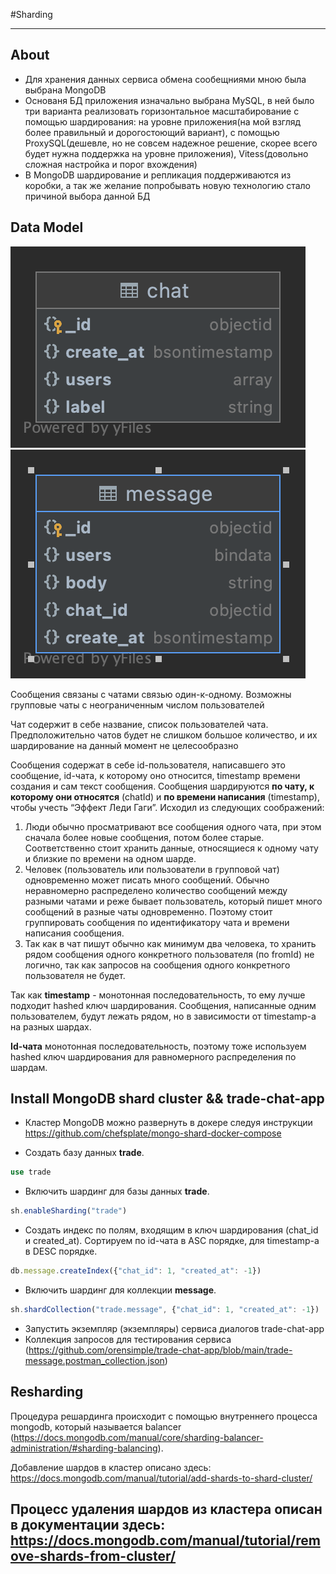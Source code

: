#Sharding

---

## About

- Для хранения данных сервиса обмена сообещниями мною была выбрана MongoDB
- Основаня БД приложения изначально выбрана MySQL, в ней было три варианта реализовать горизонтальное масштабирование с помощью шардирования: на уровне приложения(на мой взгляд более правильный и дорогостоющий вариант), с помощью ProxySQL(дешевле, но не совсем надежное решение, скорее всего будет нужна поддержка на уровне приложения), Vitess(довольно сложная настройка и порог вхождения)
- В MongoDB шардирование и репликация поддерживаются из коробки, а так же желание попробывать новую технологию стало причиной выбора данной БД

## Data Model

![Alt text](img/chat.png "chat schema") ![Alt text](img/message.png "chat schema")

Сообщения связаны с чатами связью один-к-одному.
Возможны групповые чаты с неограниченным числом пользователей

Чат содержит в себе название, список пользователей чата. Предположительно чатов будет не слишком большое количество, и их шардирование на данный момент не целесообразно

Сообщения содержат в себе id-пользователя, написавшего это сообщение,
id-чата, к которому оно относится, timestamp времени создания и сам текст сообщения.
Сообщения шардируются **по чату, к которому они относятся** (chatId) и **по времени написания** (timestamp),
чтобы учесть “Эффект Леди Гаги”.
Исходил из следующих соображений:
1. Люди обычно просматривают все сообщения одного чата, при этом сначала более новые сообщения, потом более
   старые. Соответственно стоит хранить данные, относящиеся к одному чату и близкие по времени на одном шарде.
2. Человек (пользователь или пользователи в групповой чат) одновременно может писать много сообщений.
   Обычно неравномерно распределено количество сообщений между разными чатами и реже бывает пользователь, который
   пишет много сообщений в разные чаты одновременно. Поэтому стоит группировать сообщения по идентификатору чата
   и времени написания сообщения.
3. Так как в чат пишут обычно как минимум два человека, то хранить рядом сообщения одного конкретного пользователя (по fromId)
   не логично, так как запросов на сообщения одного конкретного пользователя не будет.

Так как **timestamp** - монотонная последовательность,
то ему лучше подходит hashed ключ шардирования. Сообщения, написанные одним пользователем, будут лежать рядом,
но в зависимости от timestamp-а на разных шардах.

**Id-чата** монотонная последовательность, поэтому тоже используем hashed ключ шардирования для равномерного
распределения по шардам.

## Install MongoDB shard cluster && trade-chat-app
- Кластер MongoDB можно развернуть в докере следуя инструкции
https://github.com/chefsplate/mongo-shard-docker-compose

- Создать базу данных **trade**.
```sql
use trade
```
- Включить шардинг для базы данных **trade**.
```js
sh.enableSharding("trade")
```
- Создать индекс по полям, входящим в ключ шардирования (chat_id и created_at).
  Сортируем по id-чата в ASC порядке, для timestamp-а в DESC порядке.
```js
db.message.createIndex({"chat_id": 1, "created_at": -1})
```
- Включить шардинг для коллекции **message**.
```js
sh.shardCollection("trade.message", {"chat_id": 1, "created_at": -1})
```
- Запустить экземпляр (экземпляры) сервиса диалогов trade-chat-app
- Коллекция запросов для тестирования сервиса (https://github.com/orensimple/trade-chat-app/blob/main/trade-message.postman_collection.json)

## Resharding

Процедура решардинга происходит с помощью внутреннего процесса mongodb, который называется balancer
(https://docs.mongodb.com/manual/core/sharding-balancer-administration/#sharding-balancing).

Добавление шардов в кластер описано здесь:
https://docs.mongodb.com/manual/tutorial/add-shards-to-shard-cluster/

Процесс удаления шардов из кластера описан в документации здесь:
https://docs.mongodb.com/manual/tutorial/remove-shards-from-cluster/
---